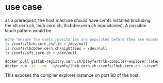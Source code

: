 # use case

as a prerequisit, the host machine should have cvmfs installed (including the sft.cern.ch, lhcb.cern.ch, lhcbdev.cern.ch repositories). A possible lauch pattern would be

```sh
echo "ensure the cvmfs rpositories are populated before they are mounted to the container"
ls /cvmfs/lhcb.cern.ch/lib > /dev/null
ls /cvmfs/lhcbdev.cern.ch/nightlies > /dev/null
ls /cvmfs/sft.cern.ch > /dev/null

docker pull gitlab-registry.cern.ch/pseyfert/lb-compiler-explorer:latest
docker run -it --rm  -v/cvmfs/lhcb.cern.ch:/cvmfs/lhcb.cern.ch -v/cvmfs/lhcbdev.cern.ch:/cvmfs/lhcbdev.cern.ch -v/cvmfs/sft.cern.ch:/cvmfs/sft.cern.ch -p 80:10240 gitlab-registry.cern.ch/pseyfert/lb-compiler-explorer:latest
```

This exposes the compiler explorer instance on port 80 of the host.
